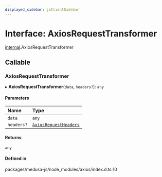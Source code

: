 ```yaml
---
displayed_sidebar: jsClientSidebar
---
```


# Interface: AxiosRequestTransformer

[internal](../modules/internal-12.md).AxiosRequestTransformer

## Callable

### AxiosRequestTransformer

▸ **AxiosRequestTransformer**(`data`, `headers?`): `any`

#### Parameters

| Name | Type |
| :------ | :------ |
| `data` | `any` |
| `headers?` | [`AxiosRequestHeaders`](../modules/internal-12.md#axiosrequestheaders) |

#### Returns

`any`

#### Defined in

packages/medusa-js/node_modules/axios/index.d.ts:10
